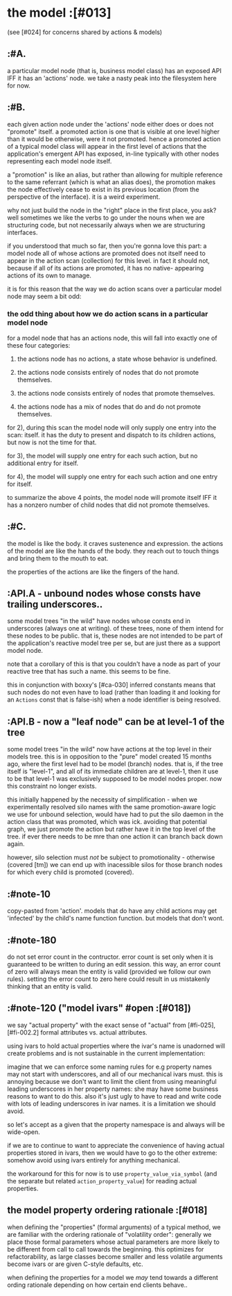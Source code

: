 # the model :[#013]

(see [#024] for concerns shared by actions & models)



## :#A.

a particular model node (that is, business model class) has an exposed
API IFF it has an 'actions' node. we take a nasty peak into the
filesystem here for now.




## :#B.

each given action node under the 'actions' node either does or does not
"promote" itself. a promoted action is one that is visible at one level
higher than it would be otherwise, were it not promoted. hence a promoted
action of a typical model class will appear in the first level of
actions that the application's emergent API has exposed, in-line
typically with other nodes representing each model node itself.

a "promotion" is like an alias, but rather than allowing for multiple
reference to the same referrant (which is what an alias does), the
promotion makes the node effectively cease to exist in its previous location
(from the perspective of the interface). it is a weird experiment.

why not just build the node in the "right" place in the first place, you
ask? well sometimes we like the verbs to go under the nouns when we are
structuring code, but not necessarily always when we are structuring
interfaces.

if you understood that much so far, then you're gonna love this part:
a model node all of whose actions are promoted does not itself need to
appear in the action scan (collection) for this level. in fact it should
not, because if all of its actions are promoted, it has no native-
appearing actions of its own to manage.

it is for this reason that the way we do action scans over a particular
model node may seem a bit odd:


### the odd thing about how we do action scans in a particular model node

for a model node that has an actions node, this will fall into exactly one
of these four categories:

1) the actions node has no actions, a state whose behavior is undefined.

2) the actions node consists entirely of nodes that do not promote themselves.

3) the actions node consists entirely of nodes that promote themselves.

4) the actions node has a mix of nodes that do and do not promote themselves.


for 2), during this scan the model node will only supply one entry
into the scan: itself. it has the duty to present and dispatch to its
children actions, but now is not the time for that.

for 3), the model will supply one entry for each such action, but no
additional entry for itself.

for 4), the model will supply one entry for each such action and one
entry for itself.

to summarize the above 4 points, the model node will promote itself IFF
it has a nonzero number of child nodes that did not promote themselves.




## :#C.

the model is like the body. it craves sustenence and expression. the
actions of the model are like the hands of the body. they reach out to
touch things and bring them to the mouth to eat.

the properties of the actions are like the fingers of the hand.




## :API.A - unbound nodes whose consts have trailing underscores..

some model trees "in the wild" have nodes whose consts end in
underscores (always one at writing). of these trees, none of them intend
for these nodes to be public. that is, these nodes are not intended to be
part of the application's reactive model tree per se, but are just there
as a support model node.

note that a corollary of this is that you couldn't have a node as part
of your reactive tree that has such a name. this seems to be fine.

this in conjunction with boxxy's [#ca-030] inferred constants means
that such nodes do not even have to load (rather than loading it and
looking for an `Actions` const that is false-ish) when a node identifier
is being resolved.




## :API.B - now a "leaf node" can be at level-1 of the tree

some model trees "in the wild" now have actions at the top level in
their models tree. this is in opposition to the "pure" model created
15 months ago, where the first level had to be model (branch) nodes.
that is, if the tree itself is "level-1", and all of its immediate
children are at level-1, then it use to be that level-1 was exclusively
supposed to be model nodes proper. now this constraint no longer exists.

this initially happened by the necessity of simplification - when we
experimentally resolved silo names with the same promotion-aware logic
we use for unbound selection, would have had to put the silo daemon in
the action class that was promoted, which was ick. avoiding that
potential graph, we just promote the action but rather have it in the top
level of the tree. if ever there needs to be mre than one action it can
branch back down again.

however, silo selection must *not* be subject to promotionality -
otherwise (covered [tm]) we can end up with inacessible silos for those
branch nodes for which every child is promoted (covered).




## :#note-10

copy-pasted from 'action'. models that do have any child actions may get
'infected' by the child's name function function. but models that don't
wont.






## :#note-180

do not set error count in the contructor. error count is set only when
it is guaranteed to be written to during an edit session. this way, an
error count of zero will always mean the entity is valid (provided we
follow our own rules). setting the error count to zero here could result
in us mistakenly thinking that an entity is valid.




## :#note-120 ("model ivars" #open :[#018])

we say "actual property" with the exact sense of "actual"
from [#fi-025], [#fi-002.2] formal attributes vs. actual attributes.

using ivars to hold actual properties where the ivar's name is unadorned
will create problems and is not sustainable in the current
implementation:

imagine that we can enforce some naming rules for e.g property names may not
start with underscores, and all of our mechanical ivars must. this is
annoying because we don't want to limit the client from using meaningful
leading underscores in her property names: she may have some business
reasons to want to do this. also it's just ugly to have to read and
write code with lots of leading underscores in ivar names. it is a
limitation we should avoid.

so let's accept as a given that the property namespace is and always
will be wide-open.

if we are to continue to want to appreciate the convenience of having
actual properties stored in ivars, then we would have to go to the other
extreme: somehow avoid using ivars entirely for anything mechanical.

the workaround for this for now is to use `property_value_via_symbol` (and the
separate but related `action_property_value`) for reading actual
properties.




## the model property ordering rationale :[#018]

when defining the "properties" (formal arguments) of a typical method,
we are familiar with the ordering rationale of "volatility order":
generally we place those formal parameters whose actual parameters are
more likely to be different from call to call towards the beginning.
this optimizes for refactorability, as large classes become smaller and
less volatile arguments become ivars or are given C-style defaults, etc.

when defining the properties for a model we *may* tend towards a
different ording rationale depending on how certain end clients behave..
